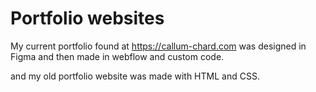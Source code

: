 # Portfolio websites

My current portfolio found at https://callum-chard.com was designed in Figma and then made in webflow and custom code.

and my old portfolio website was made with HTML and CSS.

